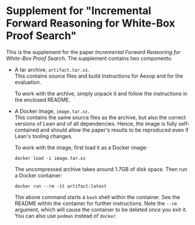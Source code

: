 # Supplement for "Incremental Forward Reasoning for White-Box Proof Search"

This is the supplement for the paper *Incremental Forward Reasoning for
White-Box Proof Search*. The supplement contains two components:

- A tar archive, `artifact.tar.xz`.  
  This contains source files and build instructions for Aesop and for the
  evaluation.

  To work with the archive, simply unpack it and follow the instructions in
  the enclosed README.

- A Docker image, `image.tar.xz`.  
  This contains the same source files as the archive, but also the correct
  versions of Lean and of all dependencies. Hence, the image is fully
  self-contained and should allow the paper's results to be reproduced even if
  Lean's tooling changes.

  To work with the image, first load it as a Docker image:

      docker load -i image.tar.xz

  The uncompressed archive takes around 1.7GB of disk space. Then run a Docker
  container:

      docker run --rm -it artifact:latest

  The above command starts a `bash` shell within the container. See the README
  within the container for further instructions. Note the `--rm` argument,
  which will cause the container to be deleted once you exit it. You can also
  use `podman` instead of `docker`.
